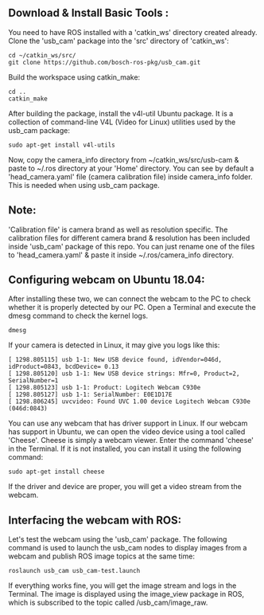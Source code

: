 ## Download & Install Basic Tools :
You need to have ROS installed with a 'catkin_ws' directory created already. Clone the 'usb_cam' package into the 'src' directory of 'catkin_ws':
```
cd ~/catkin_ws/src/
git clone https://github.com/bosch-ros-pkg/usb_cam.git
```
Build the workspace using catkin_make:
```
cd ..
catkin_make
```
After building the package, install the v4l-util Ubuntu package. It is a collection of command-line V4L (Video for Linux) utilities used by the usb_cam package:
```
sudo apt-get install v4l-utils
```
Now, copy the camera_info directory from ~/catkin_ws/src/usb-cam & paste to ~/.ros directory at your 'Home' directory. You can see by default a 'head_camera.yaml' file (camera calibration file) inside camera_info folder. This is needed when using usb_cam package. 
## Note: 
'Calibration file' is camera brand as well as resolution specific. The calibration files for different camera brand & resolution has been included inside 'usb_cam' package of this repo. You can just rename one of the files to 'head_camera.yaml' & paste it inside ~/.ros/camera_info directory.  
## Configuring webcam on Ubuntu 18.04:
After installing these two, we can connect the webcam to the PC to check whether it is properly detected by our PC. Open a Terminal and execute the dmesg command to check the kernel logs. 
```
dmesg
```
If your camera is detected in Linux, it may give you logs like this: 
```
[ 1298.805115] usb 1-1: New USB device found, idVendor=046d, idProduct=0843, bcdDevice= 0.13
[ 1298.805120] usb 1-1: New USB device strings: Mfr=0, Product=2, SerialNumber=1
[ 1298.805123] usb 1-1: Product: Logitech Webcam C930e
[ 1298.805127] usb 1-1: SerialNumber: E0E1D17E
[ 1298.806245] uvcvideo: Found UVC 1.00 device Logitech Webcam C930e (046d:0843)
```
You can use any webcam that has driver support in Linux. If our webcam has support in Ubuntu, we can open the video device using a tool called 'Cheese'. Cheese is simply a webcam viewer. Enter the command 'cheese' in the Terminal. If it is not installed, you can install it using the following command:
```
sudo apt-get install cheese
```
If the driver and device are proper, you will get a video stream from the webcam. 
## Interfacing the webcam with ROS:
Let's test the webcam using the 'usb_cam' package. The following command is used to launch the usb_cam nodes to display images from a webcam and publish ROS image topics at the same time:
```
roslaunch usb_cam usb_cam-test.launch
```
If everything works fine, you will get the image stream and logs in the Terminal. The image is displayed using the image_view package in ROS, which is subscribed to the topic called /usb_cam/image_raw.

